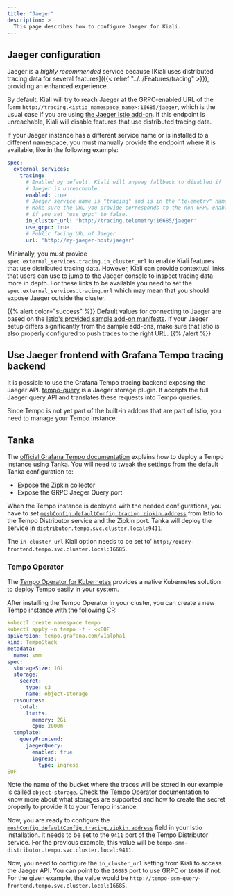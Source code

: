 ```yaml
---
title: "Jaeger"
description: >
  This page describes how to configure Jaeger for Kiali.
---
```



## Jaeger configuration

Jaeger is a _highly recommended_ service because [Kiali uses distributed
tracing data for several features]({{< relref "../../Features/tracing" >}}),
providing an enhanced experience.

By default, Kiali will try to reach Jaeger at the GRPC-enabled URL of the form
`http://tracing.<istio_namespace_name>:16685/jaeger`, which is the usual case
if you are using [the Jaeger Istio
add-on](https://istio.io/latest/docs/ops/integrations/jaeger/#option-1-quick-start).
If this endpoint is unreachable, Kiali will disable features that use
distributed tracing data.

If your Jaeger instance has a different service name or is installed to a
different namespace, you must manually provide the endpoint where it is
available, like in the following example:

```yaml
spec:
  external_services:
    tracing:
      # Enabled by default. Kiali will anyway fallback to disabled if
      # Jaeger is unreachable.
      enabled: true
      # Jaeger service name is "tracing" and is in the "telemetry" namespace.
      # Make sure the URL you provide corresponds to the non-GRPC enabled endpoint
      # if you set "use_grpc" to false.
      in_cluster_url: 'http://tracing.telemetry:16685/jaeger'
      use_grpc: true
      # Public facing URL of Jaeger
      url: 'http://my-jaeger-host/jaeger'
```

Minimally, you must provide `spec.external_services.tracing.in_cluster_url` to
enable Kiali features that use distributed tracing data. However, Kiali can
provide contextual links that users can use to jump to the Jaeger console to
inspect tracing data more in depth. For these links to be available you need to
set the `spec.external_services.tracing.url` which may mean that you should
expose Jaeger outside the cluster.

{{% alert color="success" %}}
Default values for connecting to Jaeger are based on the [Istio's provided
sample add-on manifests](https://github.com/istio/istio/tree/master/samples/addons).
If your Jaeger setup differs significantly from the sample add-ons, make sure
that Istio is also properly configured to push traces to the right URL.
{{% /alert %}}

## Use Jaeger frontend with Grafana Tempo tracing backend

It is possible to use the Grafana Tempo tracing backend exposing the Jaeger API.
[tempo-query](https://github.com/grafana/tempo/tree/main/cmd/tempo-query) is a
Jaeger storage plugin. It accepts the full Jaeger query API and translates these
requests into Tempo queries.

Since Tempo is not yet part of the built-in addons that are part of Istio, you
need to manage your Tempo instance.

## Tanka

The [official Grafana Tempo documentation](https://grafana.com/docs/tempo/latest/setup/tanka/)
explains how to deploy a Tempo instance using [Tanka](https://tanka.dev/). You
will need to tweak the settings from the default Tanka configuration to:
* Expose the Zipkin collector
* Expose the GRPC Jaeger Query port

When the Tempo instance is deployed with the needed configurations, you have to
set
[`meshConfig.defaultConfig.tracing.zipkin.address`](https://istio.io/latest/docs/reference/config/istio.mesh.v1alpha1/#ProxyConfig-tracing)
from Istio to the Tempo Distributor service and the Zipkin port. Tanka will deploy
the service in `distributor.tempo.svc.cluster.local:9411`.

The `in_cluster_url` Kiali option needs to be set to'
`http://query-frontend.tempo.svc.cluster.local:16685`.

### Tempo Operator

The [Tempo Operator for Kubernetes](https://github.com/grafana/tempo-operator)
provides a native Kubernetes solution to deploy Tempo easily in your system.

After installing the Tempo Operator in your cluster, you can create a new
Tempo instance with the following CR:

```yaml
kubectl create namespace tempo
kubectl apply -n tempo -f - <<EOF
apiVersion: tempo.grafana.com/v1alpha1
kind: TempoStack
metadata:
  name: smm
spec:
  storageSize: 1Gi
  storage:
    secret:
      type: s3
      name: object-storage
  resources:
    total:
      limits:
        memory: 2Gi
        cpu: 2000m
  template:
    queryFrontend:
      jaegerQuery:
        enabled: true
        ingress:
          type: ingress
EOF
```

Note the name of the bucket where the traces will be stored in our example is
called `object-storage`. Check the
[Tempo Operator](https://grafana.com/docs/tempo/next/setup/operator/object-storage)
documentation to know more about what storages are supported and how to create
the secret properly to provide it to your Tempo instance.

Now, you are ready to configure the
[`meshConfig.defaultConfig.tracing.zipkin.address`](https://istio.io/latest/docs/reference/config/istio.mesh.v1alpha1/#ProxyConfig-tracing)
field in your Istio installation. It needs to be set to the `9411` port of the
Tempo Distributor service. For the previous example, this value will be
`tempo-smm-distributor.tempo.svc.cluster.local:9411`.

Now, you need to configure the `in_cluster_url` setting from Kiali to access
the Jaeger API. You can point to the `16685` port to use GRPC or `16686` if not.
For the given example, the value would be
`http://tempo-ssm-query-frontend.tempo.svc.cluster.local:16685`.
